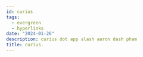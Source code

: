 ```yaml
---
id: curius
tags:
  - evergreen
  - hyperlinks
date: "2024-01-26"
description: curius dot app slash aaron dash pham
title: curius.
---
```



